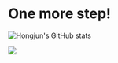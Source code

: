  # One more step!

![Hongjun's GitHub stats](https://github-readme-stats.vercel.app/api?username=WM-Jo97&show_icons=true&theme=tokyonight)


<img src="https://img.shields.io/badge/{Python}-{blue}?style={for-the-badge}&logo={3776AB}&logoColor={Yellow}"/>
